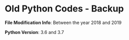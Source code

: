 # Old Python Codes - Backup

**File Modification Info**: Between the year 2018 and 2019

**Python Version**: 3.6 and 3.7
